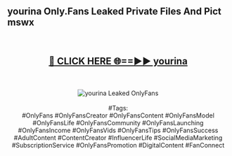 <h2>yourina Only.Fans Leaked Private Files And Pict mswx</h2>
<br>
<div align="center">
<h2><a href="https://mediafiles.top/yourina" rel="nofollow">🔴 CLICK HERE 🌐==►► yourina</a></h2>
<br>
<br>
<a href="https://mediafiles.top/yourina" rel="nofollow" data-target="animated-image.originalLink"><img src="https://i.ibb.co.com/WyWwxjT/player-gif2.gif" alt="yourina Leaked OnlyFans" style="max-width: 100%; display: inline-block;" data-target="animated-image.originalImage"></a>
<br><br>
#Tags:
<br>
#OnlyFans #OnlyFansCreator #OnlyFansContent #OnlyFansModel #OnlyFansLife #OnlyFansCommunity #OnlyFansLaunching #OnlyFansIncome #OnlyFansVids #OnlyFansTips #OnlyFansSuccess #AdultContent #ContentCreator #InfluencerLife #SocialMediaMarketing #SubscriptionService #OnlyFansPromotion #DigitalContent #FanConnect
</div>
<br>